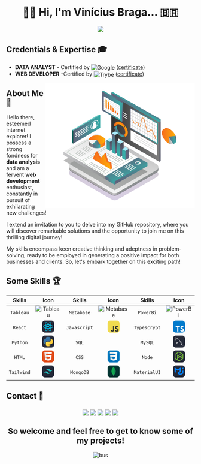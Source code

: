  <h1 align="center"> 👋🏾 Hi, I'm Vinícius Braga... 🇧🇷</h1>
  
<p align="center"> 
<img src="https://blog.imarticus.org/wp-content/uploads/2017/10/scopet.gif"  width="500"/> 

## Credentials & Expertise 🎓
- **DATA ANALYST** - Certified by <img height="40" align="center" src="https://www.google.com/images/branding/googlelogo/2x/googlelogo_color_92x30dp.png" alt="Google">
([certificate](https://www.credly.com/badges/25a61142-5205-4eb7-b885-3ff84782f4e2/linked_in_profile))
- **WEB DEVELOPER** -Certified by  <img height="56" align="center"  src="https://theme.zdassets.com/theme_assets/9633455/ecf228e8c15da1a8bd07f574e675a0ac59330968.png" alt="Trybe"/> 
([certificate](https://www.credential.net/097410dd-bf86-4b81-9568-aba90ff1d915))

<img src="./images/data-img.png" min-width="400px" max-width="400px" width="400px" align="right">
<p align="left"> 

## About Me 👤
Hello there, esteemed internet explorer! I possess a strong fondness for **data analysis** and am a fervent **web development** enthusiast, constantly in pursuit of exhilarating new challenges!

I extend an invitation to you to delve into my GitHub repository, where you will discover remarkable solutions and the opportunity to join me on this thrilling digital journey!

My skills encompass keen creative thinking and adeptness in problem-solving, ready to be employed in generating a positive impact for both businesses and clients. So, let's embark together on this exciting path!

##  Some Skills 🏆 

<p align="center">

|Skills|Icon|Skills|Icon|Skills|Icon|
|:----:|:--:|:----:|:--:|:----:|:--:| 
|`Tableau`| <img height="32" src="https://logowik.com/content/uploads/images/tableau-software.jpg" alt="Tableau"/>|`Metabase` | <img height="32" src="https://pbs.twimg.com/profile_images/961380992727465985/4unoiuHt_400x400.jpg" alt="Metabase"/> |`PowerBi`| <img height="32" src="https://e7.pngegg.com/pngimages/252/727/png-clipart-power-bi-business-intelligence-microsoft-analytics-microsoft-text-rectangle.png" alt="PowerBi"/> 
|`React`| <img height="32" src="https://raw.githubusercontent.com/tandpfun/skill-icons/59059d9d1a2c092696dc66e00931cc1181a4ce1f/icons/React-Dark.svg" alt="React"/> |`Javascript`| <img height="32" src="https://raw.githubusercontent.com/tandpfun/skill-icons/59059d9d1a2c092696dc66e00931cc1181a4ce1f/icons/JavaScript.svg" alt="Javascript"/> |`Typescrypt`| <img height="32" src="https://raw.githubusercontent.com/tandpfun/skill-icons/59059d9d1a2c092696dc66e00931cc1181a4ce1f/icons/TypeScript.svg" alt="Typescrypt"/> 
|`Python`| <img height="32" src="https://raw.githubusercontent.com/tandpfun/skill-icons/59059d9d1a2c092696dc66e00931cc1181a4ce1f/icons/Python-Dark.svg" alt="Python"/> |`SQL`| <img height="30" src="https://upload.wikimedia.org/wikipedia/commons/8/87/Sql_data_base_with_logo.png" alt=""/> |`MySQL`| <img height="32" src="https://raw.githubusercontent.com/tandpfun/skill-icons/59059d9d1a2c092696dc66e00931cc1181a4ce1f/icons/MySQL-Dark.svg" alt="MySQL"/>    
|`HTML`| <img height="32" src="https://raw.githubusercontent.com/tandpfun/skill-icons/59059d9d1a2c092696dc66e00931cc1181a4ce1f/icons/HTML.svg" alt="HTML5"/> |`CSS`| <img height="32" src="https://raw.githubusercontent.com/tandpfun/skill-icons/59059d9d1a2c092696dc66e00931cc1181a4ce1f/icons/CSS.svg" alt="CSS"/>    |`Node`| <img height="32" src="https://raw.githubusercontent.com/tandpfun/skill-icons/59059d9d1a2c092696dc66e00931cc1181a4ce1f/icons/NodeJS-Dark.svg" alt="Nodejs"/>  
|`Tailwind`| <img height="32" src="https://raw.githubusercontent.com/tandpfun/skill-icons/59059d9d1a2c092696dc66e00931cc1181a4ce1f/icons/TailwindCSS-Dark.svg" alt="Tailwind"/> |`MongoDB`| <img height="32" src="https://raw.githubusercontent.com/tandpfun/skill-icons/59059d9d1a2c092696dc66e00931cc1181a4ce1f/icons/MongoDB.svg" alt="MongoDB"/> |`MaterialUI`| <img height="32" src="https://raw.githubusercontent.com/tandpfun/skill-icons/59059d9d1a2c092696dc66e00931cc1181a4ce1f/icons/MaterialUI-Dark.svg" alt="MaterialUI"/>
</p>

## Contact 📲
 <p align="center"> 
  <a  href="mailto:vinibm85@gmail.com" target="_blank" alt="Gmail">
  <img src="https://cdn.icon-icons.com/icons2/2428/PNG/512/gmail_black_logo_icon_147126.png" width="60" align="middle"/></a>
  <a href="https://www.linkedin.com/in/vinícius-braga" alt="Linkedin">
  <img src="https://cdn.icon-icons.com/icons2/2428/PNG/512/linkedin_black_logo_icon_147114.png" width="60" align="middle"/></a>
  <a href="https://wa.me/+553199750268" alt="WhatsApp">
  <img src="https://cdn.icon-icons.com/icons2/2428/PNG/512/whatsapp_black_logo_icon_147050.png" width="60" align="middle"/></a>
  <a href="https://www.instagram.com/vini_braga85" alt="Instagram">
  <img src="https://cdn.icon-icons.com/icons2/2428/PNG/512/instagram_black_logo_icon_147122.png" width="60" align="middle"/></a>
  <a href="https://www.facebook.com/vinicius.b.matta" alt="Facebook">
  <img src="https://cdn.icon-icons.com/icons2/1129/PNG/512/facebookblacksocialbuttoncircle_79771.png" width="60" align="middle"/></a>


<h2 align="center">So welcome and feel free to get to know some of my projects!</h2>


<p align="center">
<img src="https://media.tenor.com/eJJlgjXSSwgAAAAC/welcome-aboard-bus.gif" alt="bus"  width="500">

